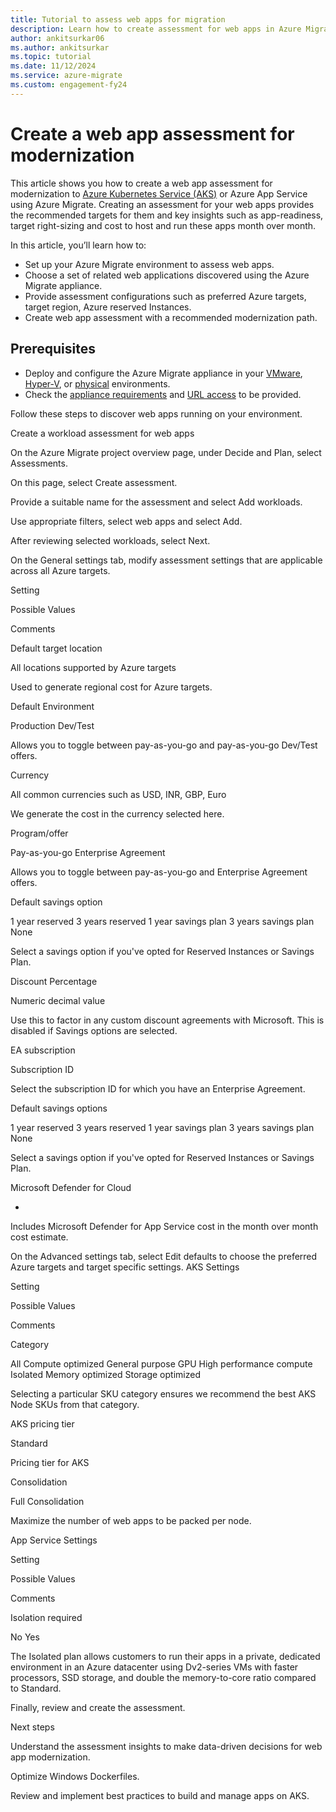 ```yaml
---
title: Tutorial to assess web apps for migration
description: Learn how to create assessment for web apps in Azure Migrate
author: ankitsurkar06
ms.author: ankitsurkar
ms.topic: tutorial
ms.date: 11/12/2024
ms.service: azure-migrate
ms.custom: engagement-fy24
---
```

# Create a web app assessment for modernization 

This article shows you how to create a web app assessment for modernization to [Azure Kubernetes Service (AKS)](/azure/aks/intro-kubernetes) or Azure App Service using Azure Migrate. Creating an assessment for your web apps provides the recommended targets for them and key insights such as app-readiness, target right-sizing and cost to host and run these apps month over month. 

In this article, you’ll learn how to: 

- Set up your Azure Migrate environment to assess web apps. 
- Choose a set of related web applications discovered using the Azure Migrate appliance. 
- Provide assessment configurations such as preferred Azure targets, target region, Azure reserved Instances. 
- Create web app assessment with a recommended modernization path. 

## Prerequisites 

- Deploy and configure the Azure Migrate appliance in your [VMware](./vmware/tutorial-discover-vmware.md), [Hyper-V](tutorial-discover-hyper-v.md), or [physical](tutorial-discover-physical.md) environments. 
- Check the [appliance requirements](migrate-appliance.md#appliance---vmware) and [URL access](migrate-appliance.md#url-access) to be provided. 

Follow these steps to discover web apps running on your environment. 

Create a workload assessment for web apps 

On the Azure Migrate project overview page, under Decide and Plan, select Assessments. 
 

On this page, select Create assessment. 
 

Provide a suitable name for the assessment and select Add workloads. 
 

Use appropriate filters, select web apps and select Add. 
 

After reviewing selected workloads, select Next. 
 

On the General settings tab, modify assessment settings that are applicable across all Azure targets. 
 
 

Setting 

Possible Values 

Comments 

Default target location 

All locations supported by Azure targets 

Used to generate regional cost for Azure targets. 

Default Environment 

Production 
Dev/Test 

Allows you to toggle between pay-as-you-go and pay-as-you-go Dev/Test offers. 

Currency 

All common currencies such as USD, INR, GBP, Euro 

We generate the cost in the currency selected here. 

Program/offer 

Pay-as-you-go 
Enterprise Agreement 

Allows you to toggle between pay-as-you-go and Enterprise Agreement offers. 

Default savings option 

1 year reserved 
3 years reserved 
1 year savings plan 
3 years savings plan 
None 

Select a savings option if you've opted for Reserved Instances or Savings Plan. 

Discount Percentage 

Numeric decimal value 

Use this to factor in any custom discount agreements with Microsoft. This is disabled if Savings options are selected. 

EA subscription 

Subscription ID 

Select the subscription ID for which you have an Enterprise Agreement. 

Default savings options 

1 year reserved 
3 years reserved 
1 year savings plan 
3 years savings plan 
None 

Select a savings option if you've opted for Reserved Instances or Savings Plan. 

Microsoft Defender for Cloud 

- 

Includes Microsoft Defender for App Service cost in the month over month cost estimate. 

On the Advanced settings tab, select Edit defaults to choose the preferred Azure targets and target specific settings. 
AKS Settings 

Setting 

Possible Values 

Comments 

Category 

All 
Compute optimized 
General purpose 
GPU 
High performance compute 
Isolated 
Memory optimized 
Storage optimized 

Selecting a particular SKU category ensures we recommend the best AKS Node SKUs from that category. 

AKS pricing tier 

Standard 

Pricing tier for AKS 

Consolidation 

Full Consolidation 

Maximize the number of web apps to be packed per node. 

App Service Settings 

Setting 

Possible Values 

Comments 

Isolation required 

No 
Yes 

The Isolated plan allows customers to run their apps in a private, dedicated environment in an Azure datacenter using Dv2-series VMs with faster processors, SSD storage, and double the memory-to-core ratio compared to Standard. 

Finally, review and create the assessment. 
 

Next steps 

Understand the assessment insights to make data-driven decisions for web app modernization. 

Optimize Windows Dockerfiles. 

Review and implement best practices to build and manage apps on AKS. 

 